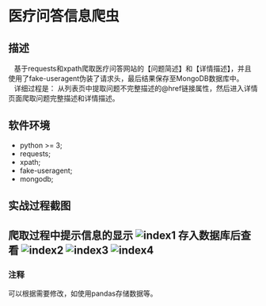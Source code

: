 # 医疗问答信息爬虫
## 描述
    基于requests和xpath爬取医疗问答网站的【问题简述】和【详情描述】，并且使用了fake-useragent伪装了请求头，最后结果保存至MongoDB数据库中。\
    详细过程是：
     从列表页中提取问题不完整描述的@href链接属性，然后进入详情页面爬取问题完整描述和详情描述。
## 软件环境
  * python >= 3;
  * requests;
  * xpath;
  * fake-useragent;
  * mongodb;
## 实战过程截图
  爬取过程中提示信息的显示
![index1](https://github.com/fabyangliu/yang-spider/blob/master/medicalQA_spider/1.png)
  存入数据库后查看
![index2](https://github.com/fabyangliu/yang-spider/blob/master/medicalQA_spider/2.png)
![index3](https://github.com/fabyangliu/yang-spider/blob/master/medicalQA_spider/3.png)
![index4](https://github.com/fabyangliu/yang-spider/blob/master/medicalQA_spider/4.png)
---
### 注释
  可以根据需要修改，如使用pandas存储数据等。
